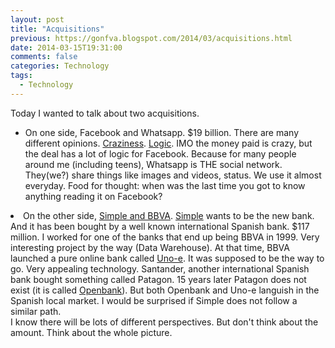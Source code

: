 ```yaml
---
layout: post
title: "Acquisitions"
previous: https://gonfva.blogspot.com/2014/03/acquisitions.html
date: 2014-03-15T19:31:00
comments: false
categories: Technology
tags:
  - Technology
---
```


Today I wanted to talk about two acquisitions.




+ On one side, Facebook and Whatsapp. $19 billion. There are many different opinions. [Craziness](https://medium.com/enrique-dans/d5938c078376). [Logic](http://om.co/2014/03/03/whatsapp-vs-facebook/). IMO the money paid is crazy, but the deal has a lot of logic for Facebook. Because for many people around me (including teens), Whatsapp is THE social network. They(we?) share things like images and videos, status. We use it almost everyday. Food for thought: when was the last time you got to know anything reading it on Facebook? </li></ul>
+ On the other side, [Simple and BBVA](http://blogs.reuters.com/felix-salmon/2014/02/20/why-bbva-is-good-for-simple/). [Simple](https://www.simple.com/) wants to be the new bank. And it has been bought by a well known international Spanish bank. $117 million. I worked for one of the banks that end up being BBVA in 1999. Very interesting project by the way (Data Warehouse). At that time, BBVA launched a pure online bank called [Uno-e](https://www.uno-e.com/). It was supposed to be the way to go. Very appealing technology. Santander, another international Spanish bank bought something called Patagon. 15 years later Patagon does not exist (it is called [Openbank](https://www.openbank.es/)). But both Openbank and Uno-e languish in the Spanish local market. I would be surprised if Simple does not follow a similar path.</li></ul>
I know there will be lots of different perspectives. But don't think about the amount. Think about the whole picture.
